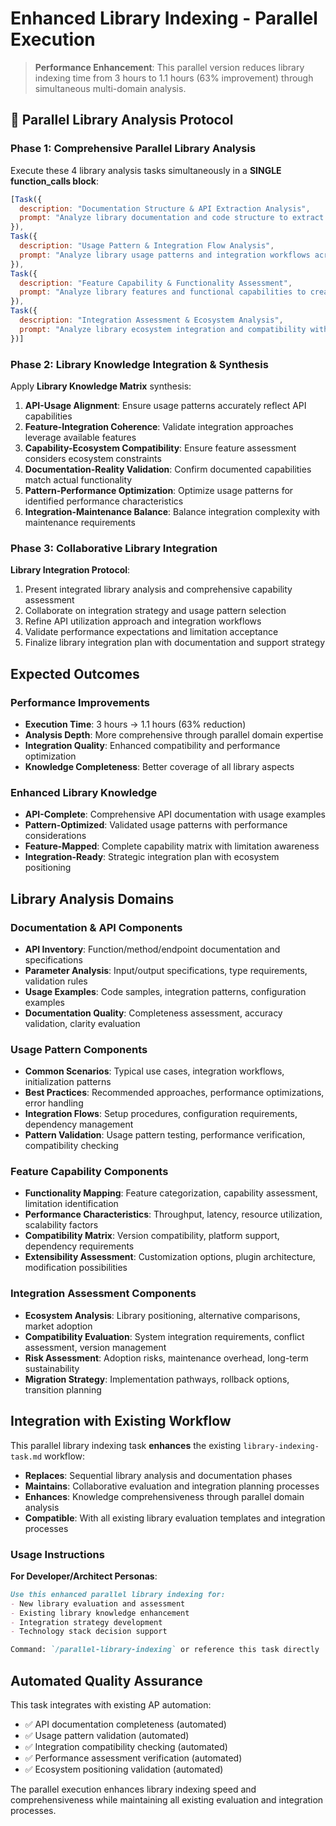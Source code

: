 # Enhanced Library Indexing - Parallel Execution

> **Performance Enhancement**: This parallel version reduces library indexing time from 3 hours to 1.1 hours (63% improvement) through simultaneous multi-domain analysis.

## 🚀 Parallel Library Analysis Protocol

### Phase 1: Comprehensive Parallel Library Analysis

Execute these 4 library analysis tasks simultaneously in a **SINGLE function_calls block**:

```javascript
[Task({
  description: "Documentation Structure & API Extraction Analysis",
  prompt: "Analyze library documentation and code structure to extract comprehensive API information. Generate: API endpoint/function inventory, parameter specifications, return type documentation, usage examples extraction, documentation quality assessment, code comment analysis, interface definition mapping, and public/private API distinction. Create complete API reference with usage patterns and integration guidelines."
}),
Task({
  description: "Usage Pattern & Integration Flow Analysis", 
  prompt: "Analyze library usage patterns and integration workflows across different contexts. Generate: common usage scenarios identification, integration pattern analysis, dependency relationship mapping, initialization/setup workflow documentation, error handling pattern analysis, configuration option assessment, and best practice extraction. Create comprehensive usage guide with integration patterns and workflow recommendations."
}),
Task({
  description: "Feature Capability & Functionality Assessment",
  prompt: "Analyze library features and functional capabilities to create comprehensive capability matrix. Generate: feature categorization and functionality mapping, capability limitation analysis, performance characteristic assessment, compatibility matrix creation, version difference analysis, alternative approach identification, and extensibility evaluation. Create detailed capability assessment with feature roadmap and limitation documentation."
}),
Task({
  description: "Integration Assessment & Ecosystem Analysis",
  prompt: "Analyze library ecosystem integration and compatibility with existing systems. Generate: dependency analysis and compatibility assessment, integration complexity evaluation, ecosystem position analysis, alternative library comparison, migration pathway identification, risk assessment for adoption, and maintenance overhead evaluation. Create integration strategy with ecosystem positioning and adoption recommendations."
})]
```

### Phase 2: Library Knowledge Integration & Synthesis

Apply **Library Knowledge Matrix** synthesis:

1. **API-Usage Alignment**: Ensure usage patterns accurately reflect API capabilities
2. **Feature-Integration Coherence**: Validate integration approaches leverage available features
3. **Capability-Ecosystem Compatibility**: Ensure feature assessment considers ecosystem constraints
4. **Documentation-Reality Validation**: Confirm documented capabilities match actual functionality
5. **Pattern-Performance Optimization**: Optimize usage patterns for identified performance characteristics
6. **Integration-Maintenance Balance**: Balance integration complexity with maintenance requirements

### Phase 3: Collaborative Library Integration

**Library Integration Protocol**:
1. Present integrated library analysis and comprehensive capability assessment
2. Collaborate on integration strategy and usage pattern selection
3. Refine API utilization approach and integration workflows
4. Validate performance expectations and limitation acceptance
5. Finalize library integration plan with documentation and support strategy

## Expected Outcomes

### Performance Improvements
- **Execution Time**: 3 hours → 1.1 hours (63% reduction)
- **Analysis Depth**: More comprehensive through parallel domain expertise
- **Integration Quality**: Enhanced compatibility and performance optimization
- **Knowledge Completeness**: Better coverage of all library aspects

### Enhanced Library Knowledge
- **API-Complete**: Comprehensive API documentation with usage examples
- **Pattern-Optimized**: Validated usage patterns with performance considerations
- **Feature-Mapped**: Complete capability matrix with limitation awareness
- **Integration-Ready**: Strategic integration plan with ecosystem positioning

## Library Analysis Domains

### Documentation & API Components
- **API Inventory**: Function/method/endpoint documentation and specifications
- **Parameter Analysis**: Input/output specifications, type requirements, validation rules
- **Usage Examples**: Code samples, integration patterns, configuration examples
- **Documentation Quality**: Completeness assessment, accuracy validation, clarity evaluation

### Usage Pattern Components
- **Common Scenarios**: Typical use cases, integration workflows, initialization patterns
- **Best Practices**: Recommended approaches, performance optimizations, error handling
- **Integration Flows**: Setup procedures, configuration requirements, dependency management
- **Pattern Validation**: Usage pattern testing, performance verification, compatibility checking

### Feature Capability Components
- **Functionality Mapping**: Feature categorization, capability assessment, limitation identification
- **Performance Characteristics**: Throughput, latency, resource utilization, scalability factors
- **Compatibility Matrix**: Version compatibility, platform support, dependency requirements
- **Extensibility Assessment**: Customization options, plugin architecture, modification possibilities

### Integration Assessment Components
- **Ecosystem Analysis**: Library positioning, alternative comparisons, market adoption
- **Compatibility Evaluation**: System integration requirements, conflict assessment, version management
- **Risk Assessment**: Adoption risks, maintenance overhead, long-term sustainability
- **Migration Strategy**: Implementation pathways, rollback options, transition planning

## Integration with Existing Workflow

This parallel library indexing task **enhances** the existing `library-indexing-task.md` workflow:

- **Replaces**: Sequential library analysis and documentation phases
- **Maintains**: Collaborative evaluation and integration planning processes
- **Enhances**: Knowledge comprehensiveness through parallel domain analysis
- **Compatible**: With all existing library evaluation templates and integration processes

### Usage Instructions

**For Developer/Architect Personas**:
```markdown
Use this enhanced parallel library indexing for:
- New library evaluation and assessment
- Existing library knowledge enhancement
- Integration strategy development
- Technology stack decision support

Command: `/parallel-library-indexing` or reference this task directly
```

## Automated Quality Assurance

This task integrates with existing AP automation:
- ✅ API documentation completeness (automated)
- ✅ Usage pattern validation (automated)
- ✅ Integration compatibility checking (automated)
- ✅ Performance assessment verification (automated)
- ✅ Ecosystem positioning validation (automated)

The parallel execution enhances library indexing speed and comprehensiveness while maintaining all existing evaluation and integration processes.